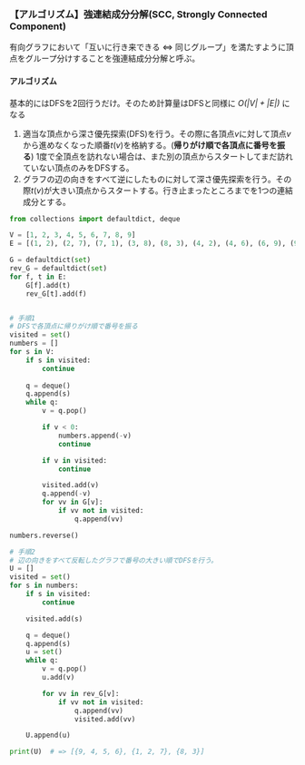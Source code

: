 ### 【アルゴリズム】強連結成分分解(SCC, Strongly Connected Component)
有向グラフにおいて「互いに行き来できる <=> 同じグループ」を満たすように頂点をグループ分けすることを強連結成分分解と呼ぶ。

#### アルゴリズム
基本的にはDFSを2回行うだけ。そのため計算量はDFSと同様に *$O(\lvert V \rvert + \lvert E \rvert)$* になる
1. 適当な頂点から深さ優先探索(DFS)を行う。その際に各頂点$v$に対して頂点$v$から進めなくなった順番$t(v)$を格納する。(**帰りがけ順で各頂点に番号を振る**)
   1度で全頂点を訪れない場合は、また別の頂点からスタートしてまだ訪れていない頂点のみをDFSする。
2. グラフの辺の向きをすべて逆にしたものに対して深さ優先探索を行う。その際$t(v)$が大きい頂点からスタートする。行き止まったところまでを1つの連結成分とする。

```Python
from collections import defaultdict, deque

V = [1, 2, 3, 4, 5, 6, 7, 8, 9]
E = [(1, 2), (2, 7), (7, 1), (3, 8), (8, 3), (4, 2), (4, 6), (6, 9), (9, 5), (5, 4)]

G = defaultdict(set)
rev_G = defaultdict(set)
for f, t in E:
    G[f].add(t)
    rev_G[t].add(f)


# 手順1
# DFSで各頂点に帰りがけ順で番号を振る
visited = set()
numbers = []
for s in V:
    if s in visited:
        continue
    
    q = deque()
    q.append(s)
    while q:
        v = q.pop()

        if v < 0:
            numbers.append(-v)
            continue

        if v in visited:
            continue

        visited.add(v)
        q.append(-v)
        for vv in G[v]:
            if vv not in visited:
                q.append(vv)

numbers.reverse()

# 手順2
# 辺の向きをすべて反転したグラフで番号の大きい順でDFSを行う。
U = []
visited = set()
for s in numbers:
    if s in visited:
        continue

    visited.add(s)

    q = deque()
    q.append(s)
    u = set()
    while q:
        v = q.pop()
        u.add(v)

        for vv in rev_G[v]:
            if vv not in visited:
                q.append(vv)
                visited.add(vv)

    U.append(u)

print(U)  # => [{9, 4, 5, 6}, {1, 2, 7}, {8, 3}]
```